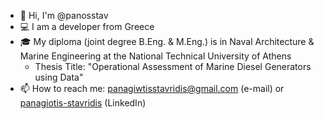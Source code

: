 - 👋 Hi, I'm @panosstav
- 💻 I am a developer from Greece
- 🎓 My diploma (joint degree B.Eng. & M.Eng.) is in Naval Architecture & Marine Engineering at the National Technical University of Athens
  * Thesis Title: "Operational Assessment of Marine Diesel Generators using Data"
- 📫 How to reach me: panagiwtisstavridis@gmail.com (e-mail) or [panagiotis-stavridis](https://www.linkedin.com/in/panagiotis-stavridis/) (LinkedIn)
